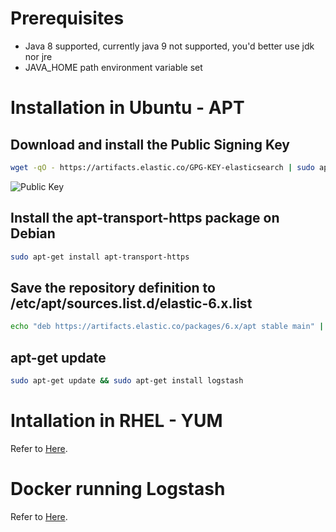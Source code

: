 # Prerequisites
* Java 8 supported, currently java 9 not supported, you'd better use jdk nor jre
* JAVA_HOME path environment variable set

# Installation in Ubuntu - APT

## Download and install the Public Signing Key

```sh
wget -qO - https://artifacts.elastic.co/GPG-KEY-elasticsearch | sudo apt-key add -
```
![Public Key](https://github.com/HuangMarco/knowledge-hub/blob/dev/zResources/logstash/public-key.jpg)



## Install the apt-transport-https package on Debian
```sh
sudo apt-get install apt-transport-https
```

## Save the repository definition to /etc/apt/sources.list.d/elastic-6.x.list
```sh
echo "deb https://artifacts.elastic.co/packages/6.x/apt stable main" | sudo tee -a /etc/apt/sources.list.d/elastic-6.x.list

```

## apt-get update
```sh
sudo apt-get update && sudo apt-get install logstash
```


# Intallation in RHEL - YUM
Refer to [Here](https://www.elastic.co/guide/en/logstash/6.2/installing-logstash.html#_yum).


# Docker running Logstash
Refer to [Here](https://www.elastic.co/guide/en/logstash/6.2/docker.html).